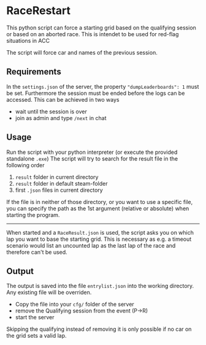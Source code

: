 # RaceRestart

This python script can force a starting grid based on the qualifying session or based on an aborted race. This is intendet to be used for red-flag situations in ACC

The script will force car and names of the previous session.


## Requirements
In the `settings.json` of the server, the property `"dumpLeaderboards": 1` must be set.
Furthermore the session must be ended before the logs can be accessed.
This can be achieved in two ways
* wait until the session is over
* join as admin and type `/next` in chat


## Usage
Run the script with your python interpreter (or execute the provided standalone `.exe`)
The script will try to search for the result file in the following order

1. `result` folder in current directory
2. `result` folder in default steam-folder
3. first `.json` files in current directory

If the file is in neither of those directory, or you want to use a specific file, you can specify the path as the 1st argument (relative or absolute) when starting the program.

---

When started and a `RaceResult.json` is used, the script asks you on which lap you want to base the starting grid. This is necessary as e.g. a timeout scenario would list an uncounted lap as the last lap of the race and therefore can't be used.


## Output

The output is saved into the file `entrylist.json` into the working directory. Any existing file will be overriden.

* Copy the file into your `cfg/` folder of the server
* remove the Qualifying session from the event (P->R)
* start the server

Skipping the qualifying instead of removing it is only possible if no car on the grid sets a valid lap.